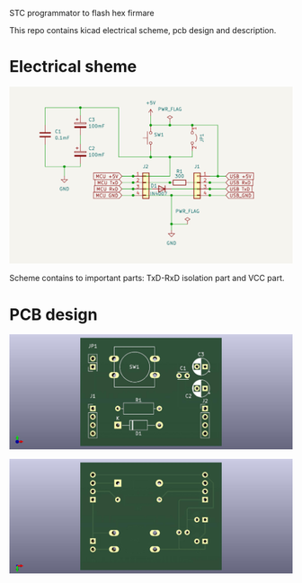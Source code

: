 STC programmator to flash hex firmare

This repo contains kicad electrical scheme, pcb design and description.

# Electrical sheme

![Programmator scheme](/images/STC15_programmator_scheme.png)

Scheme contains to important parts: TxD-RxD isolation part and VCC part.

# PCB design
![PCB front](/images/STC15_programmator_front.jpg)

![PCB back](/images/STC15_programmator_back.jpg)
